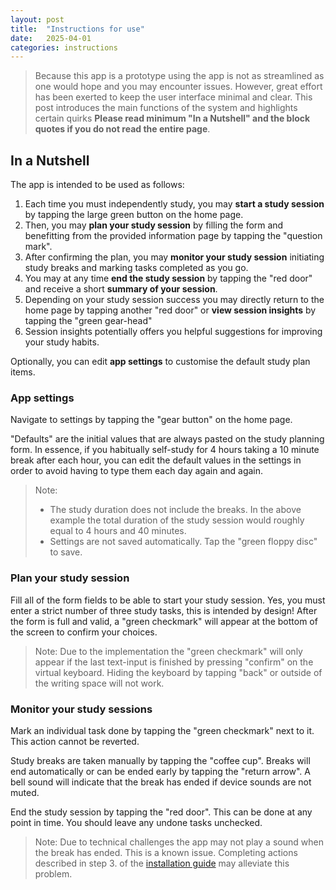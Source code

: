 ```yaml
---
layout: post
title:  "Instructions for use"
date:   2025-04-01
categories: instructions
---
```


> Because this app is a prototype using the app is not as streamlined as one would hope and you may encounter issues. However, great effort has been exerted to keep the user interface minimal and clear. This post introduces the main functions of the system and highlights certain quirks **Please read minimum "In a Nutshell" and the block quotes if you do not read the entire page**.

## In a Nutshell

The app is intended to be used as follows:

1. Each time you must independently study, you may **start a study session** by tapping the large green button on the home page.
2. Then, you may **plan your study session** by filling the form and benefitting from the provided information page by tapping the "question mark".
3. After confirming the plan, you may **monitor your study session** initiating study breaks and marking tasks completed as you go.
4. You may at any time **end the study session** by tapping the "red door" and receive a short **summary of your session**.
5. Depending on your study session success you may directly return to the home page by tapping another "red door" or **view session insights** by tapping the "green gear-head"
6. Session insights potentially offers you helpful suggestions for improving your study habits.

Optionally, you can edit **app settings** to customise the default study plan items.

### App settings

Navigate to settings by tapping the "gear button" on the home page.

"Defaults" are the initial values that are always pasted on the study planning form.
In essence, if you habitually self-study for 4 hours taking a 10 minute break after each hour, you can edit the default values in the settings in order to avoid having to type them each day again and again.

> Note:
> - The study duration does not include the breaks. In the above example the total duration of the study session would roughly equal to 4 hours and 40 minutes.
> - Settings are not saved automatically. Tap the "green floppy disc" to save.

### Plan your study session

Fill all of the form fields to be able to start your study session. Yes, you must enter a strict number of three study tasks, this is intended by design!
After the form is full and valid, a "green checkmark" will appear at the bottom of the screen to confirm your choices. 

> Note: Due to the implementation the "green checkmark" will only appear if the last text-input is finished by pressing "confirm" on the virtual keyboard. Hiding the keyboard by tapping "back" or outside of the writing space will not work.

### Monitor your study sessions

Mark an individual task done by tapping the "green checkmark" next to it. This action cannot be reverted.

Study breaks are taken manually by tapping the "coffee cup". Breaks will end automatically or can be ended early by tapping the "return arrow". A bell sound will indicate that the break has ended if device sounds are not muted.

End the study session by tapping the "red door". This can be done at any point in time. You should leave any undone tasks unchecked.

> Note:
> Due to technical challenges the app may not play a sound when the break has ended. This is a known issue. Completing actions described in step 3. of the [installation guide](https://etex99.github.io/procrastinot_prototype/instructions/2025/04/01/installation-guide.html) may alleviate this problem.
